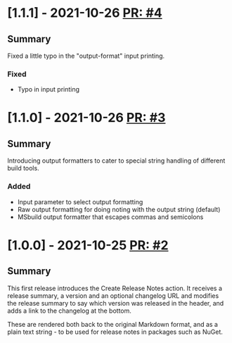 # [1.1.1] - 2021-10-26 [PR: #4](https://github.com/dolittle/create-release-notes-action/pull/4)
## Summary

Fixed a little typo in the "output-format" input printing.

### Fixed

- Typo in input printing


# [1.1.0] - 2021-10-26 [PR: #3](https://github.com/dolittle/create-release-notes-action/pull/3)
## Summary

Introducing output formatters to cater to special string handling of different build tools.

### Added

- Input parameter to select output formatting
- Raw output formatting for doing noting with the output string (default)
- MSbuild output formatter that escapes commas and semicolons


# [1.0.0] - 2021-10-25 [PR: #2](https://github.com/dolittle/create-release-notes-action/pull/2)
## Summary

This first release introduces the Create Release Notes action. It receives a release summary, a version and an optional changelog URL and modifies the release summary to say which version was released in the header, and adds a link to the changelog at the bottom.

These are rendered both back to the original Markdown format, and as a plain text string - to be used for release notes in packages such as NuGet.


